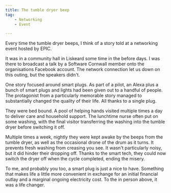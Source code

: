 ```yaml
---
title: The tumble dryer beep
tag: 
    - Networking
    - Event

---
```


Every time the tumble dryer beeps, I think of a story told at a networking event hosted by EPIC.

It was in a community hall in Liskeard some time in the before days. I was there to broadcast a talk by a Software Cornwall member onto the organisations Facebook account. The network connection let us down on this outing, but the speakers didn't.

One story focused around smart plugs. As part of a pilot, an Alexa plus a bunch of smart plugs and lights had been given out to a handful of people. The protagonist from a particularly memorable story managed to substantially changed the quality of their life. All thanks to a single plug.

They were bed bound. A pool of helping hands visited multiple times a day to deliver care and household support. The lunchtime nurse often put on some washing, with the final visitor transferring the washing into the tumble dryer before switching it off.

Multiple times a week, nightly they were kept awake by the beeps from the tumble dryer, as well as the occasional drone of the drum as it turns. It prevents fresh washing from creasing you see. It wasn't particularly noisy, but it did hinder their dropping off. Thanks to the smart tech, they could now switch the dryer off when the cycle completed, ending the misery.

To me, and probably you too, a smart plug is just a nice to have. Something that makes life a little more convenient in exchange for an initial financial outlay and a marginal ongoing electricity cost. To the in person above, it was a life changer.
